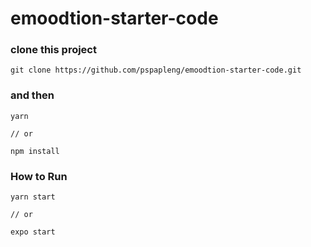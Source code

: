 # emoodtion-starter-code

### clone this project
```
git clone https://github.com/pspapleng/emoodtion-starter-code.git
```
### and then
```
yarn

// or

npm install
```
### How to Run
```
yarn start

// or

expo start
```
